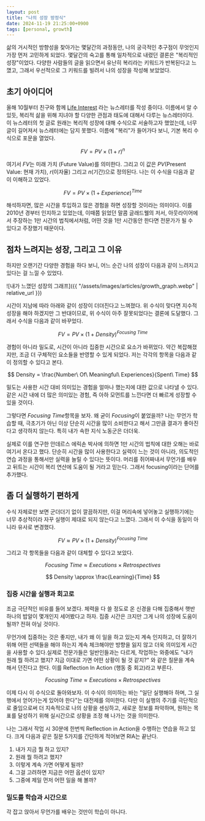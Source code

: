 ```yaml
---
layout: post
title: "나의 성장 방정식"
date: 2024-11-19 21:25:00+0900
tags: [personal, growth]
---
```


삶의 거시적인 방향성을 찾아가는 몇달간의 과정동안, 나의 궁극적인 추구점이 무엇인지 가장 먼저 고민하게 되었다. 몇달간의 숙고를 통해 일차적으로 내렸던 결론은 "복리적인 성장"이었다.
다양한 사람들의 글을 읽으면서 유난히 복리라는 키워드가 반복된다고 느꼈고, 그래서 우선적으로 그 키워드를 빌려서 나의 성장을 작성해 보았었다.

## 초기 아이디어

올해 10월부터 친구와 함께 [Life Interest](https://maily.so/life.interest) 라는 뉴스레터를 작성 중이다. 이름에서 알 수 있듯, 복리적 삶을 위해 지녀야 할 다양한 관점과 태도에 대해서 다루는 뉴스레터이다. 이 뉴스레터의 첫 글로 원래는 복리적 성장에 대해 수식으로 서술하고자 했었는데, 너무 글이 길어져서 뉴스레터에는 담지 못했다. 이름에 "복리"가 들어가다 보니, 기본 복리 수식으로 포문을 열었다.

$$ FV = PV \times (1 + r)^n $$

여기서 $FV$는 미래 가치 (Future Value)를 의미한다. 그리고 이 값은 $PV$(Present Value: 현재 가치), $r$(이자율) 그리고 $n$(기간)으로 정의된다. 나는 이 수식을 다음과 같이 이해하고 있었다.

$$FV = PV \times (1 + Experience) ^ {Time}$$

해석하자면, 많은 시간을 투입하고 많은 경험을 하면 성장할 것이라는 의미이다. 이를 2010년 경부터 인지하고 있었는데, 이때쯤 읽었던 말콤 글래드웰의 저서, 아웃라이어에서 주장하는 1만 시간의 법칙에서처럼, 어떤 것을 1만 시간동안 한다면 전문가가 될 수 있다고 주장했기 때문이다.

## 점차 느려지는 성장, 그리고 그 이유

하지만 오랜기간 다양한 경험을 하다 보니, 어느 순간 나의 성장이 다음과 같이 느려지고 있다는 걸 느낄 수 있었다.

![내가 느꼈던 성장의 그래프]({{ "/assets/images/articles/growth_graph.webp" | relative_url }})

시간이 지남에 따라 아래와 같이 성장이 더뎌진다고 느껴졌다. 위 수식이 맞다면 지수적 성장을 해야 하겠지만 그 반대이므로, 위 수식이 아주 잘못되었다는 결론에 도달했다. 그래서 수식을 다음과 같이 바꾸었다.

$$ FV = PV \times (1 + Density) ^ {Focusing\ Time} $$

경험이 아니라 밀도로, 시간이 아니라 집중한 시간으로 요소가 바뀌었다. 약간 복잡해졌지만, 조금 더 구체적인 요소들을 반영할 수 있게 되었다. 저는 각각의 항목을 다음과 같이 정의할 수 있다고 본다.

$$ Density = \frac{Number\ Of\ Meaningful\ Experiences}{Spent\ Time} $$

밀도는 사용한 시간 대비 의미있는 경험을 얼마나 했는지에 대한 값으로 나타낼 수 있다. 같은 시간 내에 더 많은 의미있는 경험, 즉 아하 모먼트를 느낀다면 더 빠르게 성장할 수 있을 것이다.

그렇다면 $Focusing\ Time$항목을 보자. 왜 굳이 $Focusing$이 붙었을까? 나는 무언가 학습할 때, 극초기가 아닌 이상 단순히 시간을 많이 소비한다고 해서 그만큼 결과가 좋아진다고 생각하지 않는다. 특히 내가 속한 지식 노동군은 더더욱.

실제로 이를 연구한 안데르스 에릭손 박사에 의하면 1만 시간의 법칙에 대한 오해는 바로 여기서 온다고 했다. 단순히 시간을 많이 사용한다고 실력이 느는 것이 아니라, 의도적인 연습 과정을 통해서만 실력을 늘릴 수 있다는 뜻이다. 머리를 쥐어짜내서 무언가를 배우고 뒤트는 시간이 복리 연산에 도움이 될 거라고 믿는다. 그래서 focusing이라는 단어를 추가했다.

## 좀 더 실행하기 편하게

수식 자체로만 보면 군더더기 없이 깔끔하지만, 이걸 머리속에 넣어놓고 실행하기에는 너무 추상적이라 자꾸 실행이 제대로 되지 않는다고 느꼈다. 그래서 이 수식을 동일이 아니라 유사로 변경했다.

$$ FV \approx PV \times (1 + Density) ^ {Focusing\ Time} $$

그리고 각 항목들을 다음과 같이 대체할 수 있다고 보았다.

$$ Focusing\ Time \approx Executions\times Retrospectives $$

$$ Density \approx \frac{Learning}{Time} $$

### 집중 시간을 실행과 회고로

조금 극단적인 비유를 들어 보겠다. 체력을 다 쓸 정도로 온 신경을 다해 집중해서 햇반 하나의 밥알이 몇개인지 세어봤다고 하자. 집중 시간은 크지만 그게 나의 성장에 도움이 될까? 전혀 아닐 것이다.

무언가에 집중하는 것은 좋지만, 내가 왜 이 일을 하고 있는지 계속 인지하고, 더 잘하기 위해 어떤 선택들을 해야 하는지 계속 체크해야만 방향을 잃지 않고 더욱 의미있게 시간을 사용할 수 있다.실제로 전문가들은 일반인들과는 다르게, 작업하는 와중에도 "내가 원래 뭘 하려고 했지? 지금 이대로 가면 어떤 상황이 될 것 같지?" 와 같은 질문을 계속해서 던진다고 한다. 이를 Reflection In Action (행동 중 회고)라고 부른다.

$$ Focusing\ Time \approx Executions\times Retrospectives $$

이제 다시 이 수식으로 돌아와보자. 이 수식이 의미하는 바는 "일단 실행해아 하며, 그 실행에서 얻어가는게 있어야 한다"는 대전제를 의미한다. 다만 이 실행의 주기를 극단적으로 줄임으로써 더 지속적으로 나의 상황을 센싱하고, 새로운 정보를 파악하며, 원하는 목표를 달성하기 위해 실시간으로 상황을 조정 해 나가는 것을 의미한다.

나는 그래서 작업 시 30분에 한번씩 Reflection in Action을 수행하는 연습을 하고 있다. 크게 다음과 같은 질문 5가지를 간단하게 적어보면 RIA는 끝난다.

1. 내가 지금 뭘 하고 있지?
2. 원래 뭘 하려고 했지?
3. 이렇게 계속 가면 어떻게 될까?
4. 그걸 고려하면 지금은 어떤 옵션이 있지?
5. 그중에 제일 먼저 어떤 일을 해 볼까?

### 밀도를 학습과 시간으로

각 잡고 앉아서 무언가를 배우는 것만이 학습이 아니다.
